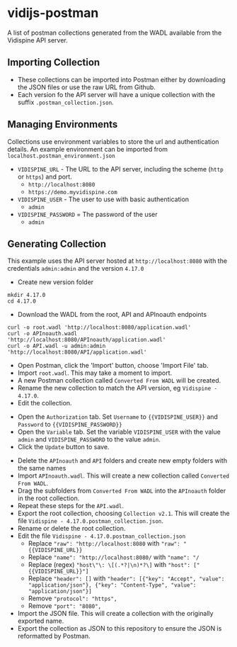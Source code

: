 # vidijs-postman

A list of postman collections generated from the WADL available from the Vidispine API server.

## Importing Collection

* These collections can be imported into Postman either by downloading the JSON files
or use the raw URL from Github.
* Each version fo the API server will have a unique collection with the suffix `.postman_collection.json`.

## Managing Environments

Collections use environment variables to store the url and authentication details.
An example environment can be imported from `localhost.postman_environment.json`

* `VIDISPINE_URL` - The URL to the API server, including the scheme (`http` or `https`) and port.
  - `http://localhost:8080`
  - `https://demo.myvidispine.com`
* `VIDISPINE_USER` - The user to use with basic authentication
  - `admin`
* `VIDISPINE_PASSWORD` = The password of the user
  - `admin`

## Generating Collection

This example uses the API server hosted at `http://localhost:8080`
with the credentials `admin:admin` and the version `4.17.0`

* Create new version folder
```
mkdir 4.17.0
cd 4.17.0
```

* Download the WADL from the root, API and APInoauth endpoints
```
curl -o root.wadl 'http://localhost:8080/application.wadl'
curl -o APInoauth.wadl 'http://localhost:8080/APInoauth/application.wadl'
curl -o API.wadl -u admin:admin 'http://localhost:8080/API/application.wadl'
```

* Open Postman, click the 'Import' button, choose 'Import File' tab.
* Import `root.wadl`.  This may take a moment to import.
* A new Postman collection called `Converted From WADL` will be created.
* Rename the new collection to match the API version, eg `Vidispine - 4.17.0`.
* Edit the collection.
 - Open the `Authorization` tab. Set `Username` to `{{VIDISPINE_USER}}` and `Password` to `{{VIDISPINE_PASSWORD}}`
 - Open the `Variable` tab.  Set the variable `VIDISPINE_USER` with the value `admin` and `VIDISPINE_PASSWORD` to the value `admin`.
 - Click the `Update` button to save.
* Delete the `APInoauth` and `API` folders and create new empty folders with the same names
* Import `APInoauth.wadl`.  This will create a new collection called `Converted From WADL`.
* Drag the subfolders from `Converted From WADL` into the `APInoauth` folder in the root collection.
* Repeat these steps for the `API.wadl`.
* Export the root collection, choosing `Collection v2.1`.  This will create the file `Vidispine - 4.17.0.postman_collection.json`.
* Rename or delete the root collection.
* Edit the file `Vidispine - 4.17.0.postman_collection.json`
  - Replace `"raw": "http://localhost:8080` with `"raw": "{{VIDISPINE_URL}}`
  - Replace `"name": "http://localhost:8080/` with `"name": "/`
  - Replace (regex) `"host\"\: \[(.*?|\n)*?\]` with `"host": ["{{VIDISPINE_URL}}"]`
  - Replace `"header": []` with `"header": [{"key": "Accept", "value": "application/json"}, {"key": "Content-Type", "value": "application/json"}]`
  - Remove `"protocol": "https",`
  - Remove `"port": "8080",`
* Import the JSON file.  This will create a collection with the originally exported name.
* Export the collection as JSON to this repository to ensure the JSON is reformatted by Postman.
